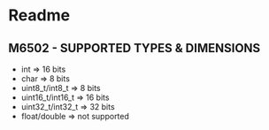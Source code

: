# Readme
## M6502 - SUPPORTED TYPES & DIMENSIONS
 * int 		        =>	16 bits
 * char		        =>	8 bits
 * uint8_t/int8_t  	=>	8 bits
 * uint16_t/int16_t	=>	16 bits
 * uint32_t/int32_t	=>	32 bits
 * float/double	    => 	not supported